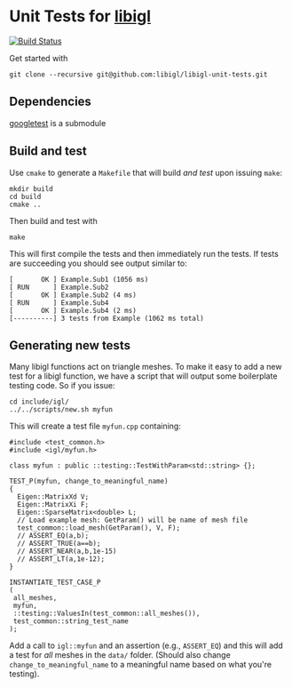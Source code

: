 # Unit Tests for [libigl](https://github.com/libigl/libigl)
[![Build Status](https://travis-ci.org/libigl/libigl-unit-tests.svg?branch=master)](https://travis-ci.org/libigl/libigl-unit-tests)

Get started with

```
git clone --recursive git@github.com:libigl/libigl-unit-tests.git
```

## Dependencies

[googletest](https://github.com/google/googletest) is a submodule


## Build and test

Use `cmake` to generate a `Makefile` that will build _and test_ upon issuing
`make`:

```
mkdir build
cd build
cmake ..
```

Then build and test with

```
make
```

This will first compile the tests and then immediately run the tests. If tests
are succeeding you should see output similar to:

```
[       OK ] Example.Sub1 (1056 ms)
[ RUN      ] Example.Sub2 
[       OK ] Example.Sub2 (4 ms)
[ RUN      ] Example.Sub4
[       OK ] Example.Sub4 (2 ms)
[----------] 3 tests from Example (1062 ms total)
```

## Generating new tests

Many libigl functions act on triangle meshes. To make it easy to add a new test
for a libigl function, we have a script that will output some boilerplate
testing code. So if you issue:

```
cd include/igl/
../../scripts/new.sh myfun
```

This will create a test file `myfun.cpp` containing:

```
#include <test_common.h>
#include <igl/myfun.h>

class myfun : public ::testing::TestWithParam<std::string> {};

TEST_P(myfun, change_to_meaningful_name)
{
  Eigen::MatrixXd V;
  Eigen::MatrixXi F;
  Eigen::SparseMatrix<double> L;
  // Load example mesh: GetParam() will be name of mesh file
  test_common::load_mesh(GetParam(), V, F);
  // ASSERT_EQ(a,b);
  // ASSERT_TRUE(a==b);
  // ASSERT_NEAR(a,b,1e-15)
  // ASSERT_LT(a,1e-12);
}

INSTANTIATE_TEST_CASE_P
(
 all_meshes,
 myfun,
 ::testing::ValuesIn(test_common::all_meshes()),
 test_common::string_test_name
);
```

Add a call to `igl::myfun` and an assertion (e.g., `ASSERT_EQ`) and this will
add a test for _all_ meshes in the `data/` folder. (Should also change
`change_to_meaningful_name` to a meaningful name based on what you're testing).
